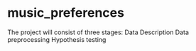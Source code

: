 # music_preferences
The project will consist of three stages:  Data Description Data preprocessing Hypothesis testing
